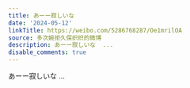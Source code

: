 ```yaml
---
title: あーー寂しいな
date: '2024-05-12'
linkTitle: https://weibo.com/5286768287/Oe1mrilOA
source: 多次婉拒久保织织的微博
description: あーー寂しいな  ...
disable_comments: true
---
```

あーー寂しいな  ...